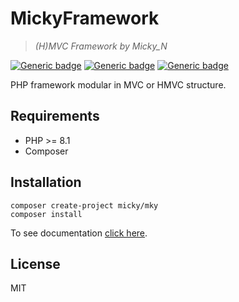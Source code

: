 # MickyFramework    
  
> *(H)MVC Framework by Micky_N* 

[![Generic badge](https://img.shields.io/badge/Licence-MIT-blue.svg)](https://shields.io/) [![Generic badge](https://img.shields.io/badge/version-2.0.0-orange.svg)](https://shields.io/) [![Generic badge](https://img.shields.io/badge/coverage-100%25-green.svg)](https://shields.io/)
  
PHP framework modular in MVC or HMVC structure.

## Requirements

- PHP >= 8.1
- Composer

## Installation

```shell
composer create-project micky/mky
composer install
```

To see documentation [click here](https://micky-n.github.io/mky/).

## License

MIT
